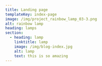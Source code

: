 ```yaml
---
title: Landing page
templateKey: index-page
image: /img/project_rainbow_lamp_03-3.png
alt: rainbow lamp
heading: lamps
section:
  - heading: lamp
    linktitle: lamp
    image: /img/blog-index.jpg
    alt: lamp
    text: this is so amazing
---
```

